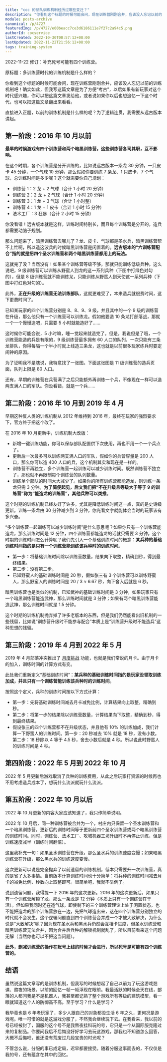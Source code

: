 ```yaml
---
title: "coc 的部队训练机制经历过哪些变迁？"
description: "你看到这个标题的时候可能会问，现在训练营刚刚合并，应该没人忘记以前的训练机制吧！确实如此，但我写这篇文章是为了方便“考古”，以后如果有新玩家对这个时代感兴趣，你可以把这篇文章发给他，或者说如果你以后也想追忆一下这个时代，也可以把这篇文章翻出来看看。"
module: posts-archive
canonical: /p/4727
featuredImg: /p/4727/e00beacc7ce3d6186111e7f27c2a94c5.png
authorId: cocservice
lastCreated: 2022-10-30T00:57:12+08:00
lastUpdated: 2022-11-22T21:56:12+08:00
tags: training-system
---
```


<PostHistory>
2022-11-22 修订：补充死号可能有四个训练营。
</PostHistory>

原标题：多训练营时代的训练机制是什么样的？

你看到这个标题的时候可能会问，现在训练营刚刚合并，应该没人忘记以前的训练机制吧！确实如此，但我写这篇文章是为了方便“考古”，以后如果有新玩家对这个时代感兴趣，你可以把这篇文章发给他，或者说如果你以后也想追忆一下这个时代，也可以把这篇文章翻出来看看。

直接进入正题，以前的训练机制是什么样的呢？为了逻辑连贯，我需要从远古版本讲起。

## 第一阶段：2016 年 10 月以前

**最早的时候游戏有四个训练营和两个暗黑训练营，这些训练营各司其职，互不影响。**

在这个时期，各个训练营是分开训练的，比如说远古版本一条龙 30 分钟，一只皮卡 45 分钟，一个气球 10 分钟，那么假如你要训练 7 条龙、1 只皮卡、7 个气球，总训练时间是多少呢？这个就需要你自己规划：

- 训练营 1：2 龙 + 2 气球（合计 1 小时 20 分钟）
- 训练营 2：2 龙 + 2 气球（合计 1 小时 20 分钟）
- 训练营 3：1 龙 + 3 气球（合计 1 小时整）
- 训练营 4：1 龙 + 1 皮卡（合计 1 小时 15 分钟）
- 法术工厂：3 狂暴（合计 2 小时 15 分钟）

你没看错！远古版本就是这样，训练时间特别长，而且每个训练营是分开的，造兵都需要动脑子规划。

那么问题来了，暗黑训练营去哪儿了？龙、皮卡、气球都是圣水兵，暗黑训练营帮不上忙啊，所以造这波兵的时候暗黑训练营是闲置着的。**远古版本的“六训练营配合”指的就是把四个圣水训练营和两个暗黑训练营都用上的玩法。**

这就完了没？当然没有！如果某个训练营等级不够，那就只能训练低级兵种。这么说吧，9 级训练营可以训练从野蛮人到龙的这一系列兵种（下图中打绿色对勾的），但是 8 级训练营就不能训练龙，只能训练从野蛮人到天使这一系列兵种（下图中打红色对勾的）。

<Pic src="/p/4727/e735d3ebf39d6148682d2e19300bfdb5.jpg" width="637" height="426" alt="" caption="图片来源：<a href='https://www.reddit.com/r/ClashOfClans/comments/ksq6iy/ogs_remember_the_struggle_when_you_had_to/' target='_blank' rel='noreferrer noopener'>Ogs remember the struggle when you had to … (Reddit)</a>" :lazyLoading="false" />

此外，**正在升级的训练营无法训练部队**，这就更难受了，本来造兵就很费时间，这下更费时间了。

已知某玩家的四个训练营分别是 8、8、9、9 级，并且其中的一个 9 级的训练营在升级，那么他只有一个训练营可以训练龙。假如他要造 10 条龙打部落战，那就一个一个慢慢造吧，只需要 5 小时就能造好了……

这时候你可能会说，5 小时嘛，睡一觉起来就造完了。但是，我说但是了哦，一个训练营能造的兵是有限的，9 级训练营最多拥有 60 人口的队列，一次只能有三条龙排队，你得每隔一个半小时就上线造三条龙，这也就是以前很多玩家练兵时要定闹钟的原因。

为了证明我不是瞎说，我特意找了一张图。下面这张图是 11 级训练营的造兵页面，队列上限是 80 人口。

<Pic src="/p/4727/62680bfc2eed0b7df18b262bbbac724c.jpg" width="1301" height="854" alt="" caption="图片来源：<a href='https://www.youtube.com/watch?v=WX79n5BVuLQ' target='_blank' rel='noreferrer noopener'>Looking at What will be the old training system … (Youtube)</a>" />

还有，早期的训练营在兵营满了之后只能额外再训练一个兵，不像现在一样可以造两支满人口的军队。你没看错，就是一个兵……

## 第二阶段：2016 年 10 月到 2019 年 4 月

早期这种反人类的训练机制从 2012 年维持到 2016 年，最终在玩家的强烈要求下，官方终于把这个改了。

在 2016 年 10 月更新中，训练机制大改版：

- 新增一键训练功能，你可以保存部队配置供下次使用，再也不用一个一个兵点了。
- 更新后一次最多可以训练两支满人口的军队，假如你的兵营容量是 200 人口，那么你可以造 400 人口的兵，这个机制其实和现在是一样的。
- 训练营不再独立，多个训练营一起训练可以减少训练时间。既然训练营不独立了，那也就不再限制每个训练营的队列数量。
- 训练单个部队的时间大大减少了。如果你的所有训练营都能造龙，则训练一条龙只需 3 分钟。**为了简便起见，后文我们把“不在升级且等级大于等于 9 的训练营”称为“能造龙的训练营”，其他兵种可以类推**。

<Pic src="/p/4727/b712b1da1f488eeb02ca7d5426b1b009.jpg" width="1607" height="937" alt="" caption="一键训练功能（截图自国际服 15 本版本）" />

这个时期的训练机制已经友好了许多，尤其是降低训练时间这一点，真的是史诗级更新。训练一条龙由 30 分钟减少到 3 分钟，你光看文字就能体会当时的玩家该有多兴奋。

“多个训练营一起训练可以减少训练时间”是什么意思呢？如果你只有一个训练营能造龙，那么训练时间是 12 分钟，四个训练营都能造龙的话就只需要 3 分钟。这个时期的训练时间怎么计算呢？我们先引入一个基础训练时间的概念：**某兵种的基础训练时间指的是只有一个训练营能训练该兵种时的训练时间**。

- 第一步：将基础训练时间除以训练营数量，结果向下取整，精确到秒，得到最终结果。
- 第二步：没有第二步。
- 已知野蛮人的基础训练时间是 20 秒，假如张三有 3 个训练营可以训练野蛮人，那么野蛮人的训练时间是 20 / 3 ≈ 6.67 秒，向下舍入后就是 6 秒。

暗黑训练营也是类似的机制，已知武神的基础训练时间是 3 分钟，如果玩家只有一个暗黑训练营能造武神，那么训练时间就是 3 分钟；如果有两个暗黑训练营能造武神，那么训练时间就是 1.5 分钟。

<Pic src="/p/4727/e00beacc7ce3d6186111e7f27c2a94c5.png" width="1420" height="1056" alt="" caption="升级训练营减少训练时间（截图自国服、大清服、怀旧服、雪服、盗版 COC，反正随你怎么叫）" />

这个时期的训练机制抛弃掉了许多老版本的东西，但是我们仍然能看出旧机制的一些残留，比如说“训练营升级时不能参与配合”本质上是“训练营升级时不能造兵”这种思想的残留。

## 第三阶段：2019 年 4 月到 2022 年 5 月

2019 年 4 月部落冲突推出了 [月度挑战](/p/1001) 功能，也就是我们常说的月卡。由于月卡的加入，训练时间的计算方式有变。

此处我们重新定义“基础训练时间”：**某兵种的基础训练时间指的是玩家没领取训练加成，并且只有一个训练营能训练该兵种时的训练时间**。

按照这个定义，兵种的训练时间按以下方式计算：

- 第一步：先将基础训练时间减去月卡减免比例，计算结果向上取整，精确到秒。
- 第二步：将第一步的结果除以训练营数量，计算结果向下取整，精确到秒，得到最终结果。
- 假设张三的四个训练营都不在升级状态，并且他有 10% 的训练加成，我们计算一下野蛮人的训练时间。第一步：20 秒减去 10% 就是 18 秒，没有小数。第二步：18 秒除以 4 等于 4.5 秒，舍去小数后就是 4 秒。所以说此时野蛮人的训练时间是 4 秒。

## 第四阶段：2022 年 5 月到 2022 年 10 月

2022 年 5 月更新后游戏取消了兵种的训练费用，从此之后玩家打资源的时候再也不用考虑造兵成本了，想玩什么流派就玩什么流派。

<Pic src="/p/4727/4598e497c284b4f237322fd532b15940.jpg" width="1597" height="956" alt="" caption="截图自国际服，其中骷髅巨人和皇家幽灵这两个临时兵种是万圣节的活动" />
<Pic src="/p/4727/8301a0ce3b6e8157c87cab58a4c2d2e7.jpg" width="1052" height="660" alt="" caption="截图自国服，国服不过洋节，没有临时兵种" />

## 第五阶段：2022 年 10 月以后

2022 年 10 月更新的内容大家应该知道了，我只作简单说明。

2022 年 10 月后，同一种训练营被合并为一个，村庄内只保留一个圣水训练营和一个暗黑训练营。更新后的训练时间等于更新前四个圣水训练营或两个暗黑训练营的训练时间。同时，训练营、法术工厂、攻城机器工坊升级时不再停止训练，但是训练速度减半（训练时间翻倍）。

这里我补充一句：如果圣水训练营在升级，那么圣水兵的训练速度变慢；如果暗黑训练营在升级，那么黑水兵的训练速度变慢。

这次更新可以说是完全抛弃了以前遗留的训练机制，低本只需要升一次训练营，真的是省了太多事情。当前版本计算训练时间也十分简单：将兵种的训练时间减去月卡的减免比例，秒数向上取整即可。很简单吧，我就不举例了。

<Pic src="/p/4727/67535bf1b74bbeae7c484eec3fefed30.jpg" width="2532" height="1170" alt="" caption="从这个图可以看到现在的版本只剩一个训练营了" />

说到遗留问题，我得提一下 2016 年的这次更新。2016 年的这次更新后，如果只有一个训练营解锁了龙，那么一条龙是 12 分钟（本质上只有一个训练营在干活）。但如果我同时还在造气球，即使剩下的三个训练营理论上处于闲置状态，也不能把造龙的那个训练营放在一边，先把气球造出来，这在四个训练营分别独立的时代就不会发生。这个逻辑问题直到四个训练营合并成一个才被大致解决，为什么说是“大致解决”呢？因为现在圣水兵和黑水兵仍然会互相卡进度，但圣水训练营和暗黑训练营无法合并，因为合并后兵种的解锁机制就乱了，所以目前看来这个问题无解（当然你也可以不把这当问题）。

**此外，删减训练营的操作在账号上线的时候才会进行，所以死号是可能有四个训练营的。**

<Pic src="/p/4727/4f1b136a5abaf52966a5053fe56e002b.jpg" width="2000" height="1200" alt="" caption="截图自 2022/11 的国际服版本，玩家标签 #QJLJJCJC" />

## 结语

虽然说这篇文章写的是训练机制，但我写的时候想起了自己以前为了玩这游戏翘课、熬夜的场景，以前的回忆一帧一帧浮现在眼前。我最活跃的时候全天在线，部落的人都问我是不是机器人，我甚至都记熟了整个游戏所有等级的建筑模型，看一眼就知道这个人的防御高不高。至于学习？什么是学习？

我毕竟也是 6 年老玩家了，多少人跟自己的对象都没生活 6 年之久，更何况是游戏呢。唯一可惜的就是这游戏分服了，不然我会继续玩下去。在我看来，我以前的号已经被封了，国服的这个号不是我熬夜挂科玩的号，它只是一个从国际服克隆过来的复制品。你要问我后不后悔没好好学习去玩这游戏，那我也不知道怎么回答，大概不后悔吧，谁还没有荒废过几段宝贵的时光呢？

不管怎么说，分服的事已成定局，迟早都要接受。随着分服这事而去的，不仅仅是我的号，还有蕴含在其中的回忆。